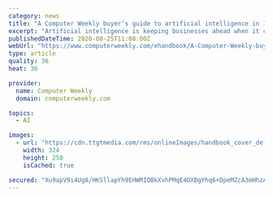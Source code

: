 ```yaml
---
category: news
title: "A Computer Weekly buyer’s guide to artificial intelligence in IT security"
excerpt: "Artificial intelligence is keeping businesses ahead when it comes to fighting cyber crime. In this 14-page buyer’s guide, Computer Weekly looks at how IT security is automating its systems, the tools letting firms achieve more with less and the advantages of predictive security IT security’s battle with the hacking community is becoming more automated Why AI security tools should let IT security teams to achieve more with less How AI and machine learning allows firms to operate predictive security I agree to my information being processed by TechTarget and its Partners to contact me via phone,"
publishedDateTime: 2020-08-25T11:08:00Z
webUrl: "https://www.computerweekly.com/ehandbook/A-Computer-Weekly-buyers-guide-to-artificial-intelligence-in-IT-security"
type: article
quality: 36
heat: 36

provider:
  name: Computer Weekly
  domain: computerweekly.com

topics:
  - AI

images:
  - url: "https://cdn.ttgtmedia.com/rms/onlineImages/handbook_cover_default-security.jpg"
    width: 324
    height: 250
    isCached: true

secured: "Xu9apV9i4Ug8/HKSllapYh9EHWMIOBkXvhPMqE4OXBgYhq6+DpeMZcA3mHhzAqbPC8hZoGjZ6LCDjw5/ebGXNdgxF5kogP07fGKMV+bba9WafKrhtTf1tbs0RV6FhgeskF44Sa5QEtiY4KhsQSoKk6jjD/qhfaIvDkANyP5UuB+bFQ7nHs9UZ7eBeeBjW/NQoxdXqJ7A2nCiI0l+3lJ5KvQQpwb6FBs5aSZzINaTANDviqHyTLaLXnU1oqCU5dC79UfZwiO/oT8/Ytxd0gLhedOx0rWjbFgoRksGg9cjxfEwDpzF/hKCj20DCKd9zS3JbUQexsV7EvtIbuYn74fHLg==;7ZOqk0nEAOWypJo4oxRbXA=="
---
```


